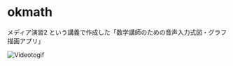 # okmath
メディア演習2 という講義で作成した「数学講師のための音声入力式図・グラフ描画アプリ」

![Videotogif](https://user-images.githubusercontent.com/77093890/111076682-ac441700-8530-11eb-90f7-cd0c15f70edd.gif)
